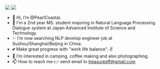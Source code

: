 
![](https://github-readme-stats.vercel.app/api?username=PearlCoastal&show_icons=true&hide=contribs,prs)
![](https://github-profile-trophy.vercel.app/?username=PearlCoastal&column=6&theme=onedark)

- 👋 Hi, I’m @PearlCoastal.
- 🌱 I'm a 2nd year MS. student majoring in Natural Language Processing Dialogue system at Japan Advanced Institute of Science and Technology.
- ✨ I’m now searching NLP develop engineer job at Suzhou/Shanghai/Beijing in China.
- :two_hearts: Make great progress with "work life balance". ✌️
- 👀 I’m interested in camping, coffee making and also photographing.
- 📫 How to reach me 👉 send email to treasuresff@gmail.com

<!---
PearlCoastal/PearlCoastal is a ✨ special ✨ repository because its `README.md` (this file) appears on your GitHub profile.
You can click the Preview link to take a look at your changes.
--->

